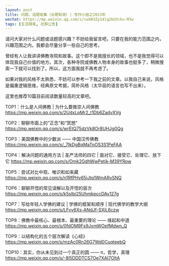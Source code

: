 ```yaml
---
layout: post
title: 问题、话题收集（长期有效）| 写作小结之2023年
wechat: https://mp.weixin.qq.com/s/cwXH3Zy14lq2kU3cku-M3w
tags: [生活随笔, 社群公告]
---
```


请问大家对什么问题或话题感兴趣？不妨给我留言吧，只要在我的能力范围之内，兴趣范围之内，我都会尽量分享一些自己的思考。

曾经有人让我讲讲佛教寺院和故事。这个即不是我擅长的领域，也不是我觉得可以体现我自己价值的地方。其次，各种寺院或佛教人物本身的故事也挺多了，稍微搜索一下就可以找到了。所以，这方面我就不再考虑了。

如果对我的风格不太熟悉，不妨可以参考一下我之前的文章。以我自己来说，风格是偏重逻辑思维，经典原文考据，简朴风格（太华丽的语言也写不出来）。

这里也推荐10篇目前阅读数量较高的文章吧。

TOP1：什么是人间佛教 \| 为什么要推崇人间佛教 https://mp.weixin.qq.com/s/2UdxLpMr2_t1Db6ZadvXVg

TOP2：聊聊市面上的“正念”和“冥想” https://mp.weixin.qq.com/s/wrEtQ75dzVk8Or8UHJg0Qg

TOP3：美国佛教中的少数派 —— 中国汉传佛教 https://mp.weixin.qq.com/s/_7IkDgBqMaTnOS3S1PeFAA

TOP4：解决问题的通用方法 \| 圣严法师的四它 \| 面对它、接受它、处理它、放下它 https://mp.weixin.qq.com/s/Omk2GdhWwPetjk-M39YRow

TOP5：尝试对比中观、唯识和如来藏 https://mp.weixin.qq.com/s/n1RfPHv65iJtp1WmARvSNQ

TOP6：聊聊开悟的常见误解以及开悟的层次 https://mp.weixin.qq.com/s/k5sIbi25UhmkpccDAv127g

TOP7：写给年轻人学佛的建议 \| 学佛的框架和顺序 \| 现代佛学的教学大纲 https://mp.weixin.qq.com/s/LFvv6Xs-ANdJf-SXjL6czw

TOP8：佛教中最核心、最根本、最重要的理论 —— 缘起和中道 https://mp.weixin.qq.com/s/0fdOM9Fs9JxmWOpfMdwn_Q

TOP9：以结构化的五个层次解读《心经》https://mp.weixin.qq.com/s/mzAc0Rn26G7Wd0CuqteebQ 

TOP10：其实，你从未见到过一个真正的圆 —— π，哲学，真理 https://mp.weixin.qq.com/s/-8l5DDDTCS7Oe7XAI7OltA

